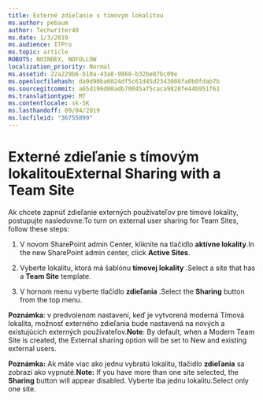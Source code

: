 ```yaml
---
title: Externé zdieľanie s tímovým lokalitou
ms.author: pebaum
author: Techwriter40
ms.date: 1/3/2019
ms.audience: ITPro
ms.topic: article
ROBOTS: NOINDEX, NOFOLLOW
localization_priority: Normal
ms.assetid: 22a229b6-b18a-43a8-9868-b32be87bc09e
ms.openlocfilehash: da9d90ba6024df5c61d45d2343008fa0b0fdab7b
ms.sourcegitcommit: a65d196d00adb70045af5caca9828fe44b951f61
ms.translationtype: MT
ms.contentlocale: sk-SK
ms.lasthandoff: 09/04/2019
ms.locfileid: "36755899"
---
```

# <a name="external-sharing-with-a-team-site"></a><span data-ttu-id="336ce-102">Externé zdieľanie s tímovým lokalitou</span><span class="sxs-lookup"><span data-stu-id="336ce-102">External Sharing with a Team Site</span></span>

<span data-ttu-id="336ce-103">Ak chcete zapnúť zdieľanie externých používateľov pre tímové lokality, postupujte nasledovne:</span><span class="sxs-lookup"><span data-stu-id="336ce-103">To turn on external user sharing for Team Sites, follow these steps:</span></span> 
  
1. <span data-ttu-id="336ce-104">V novom SharePoint admin Center, kliknite na tlačidlo **aktívne lokality**.</span><span class="sxs-lookup"><span data-stu-id="336ce-104">In the new SharePoint admin center, click **Active Sites**.</span></span>
  
2. <span data-ttu-id="336ce-105">Vyberte lokalitu, ktorá má šablónu **tímovej lokality** .</span><span class="sxs-lookup"><span data-stu-id="336ce-105">Select a site that has a **Team Site** template.</span></span> 
  
3. <span data-ttu-id="336ce-106">V hornom menu vyberte tlačidlo **zdieľania** .</span><span class="sxs-lookup"><span data-stu-id="336ce-106">Select the **Sharing** button from the top menu.</span></span> 
  
 <span data-ttu-id="336ce-107">**Poznámka**: v predvolenom nastavení, keď je vytvorená moderná Tímová lokalita, možnosť externého zdieľania bude nastavená na nových a existujúcich externých používateľov.</span><span class="sxs-lookup"><span data-stu-id="336ce-107">**Note**: By default, when a Modern Team Site is created, the External sharing option will be set to New and existing external users.</span></span> 
  
 <span data-ttu-id="336ce-108">**Poznámka:** Ak máte viac ako jednu vybratú lokalitu, tlačidlo **zdieľania** sa zobrazí ako vypnuté.</span><span class="sxs-lookup"><span data-stu-id="336ce-108">**Note:** If you have more than one site selected, the **Sharing** button will appear disabled.</span></span> <span data-ttu-id="336ce-109">Vyberte iba jednu lokalitu.</span><span class="sxs-lookup"><span data-stu-id="336ce-109">Select only one site.</span></span> 
  

